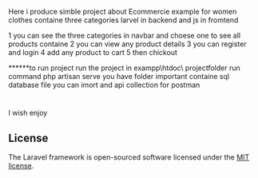 Here i produce simble project about Ecommercie example for women clothes containe three categories larvel in backend and js in fromtend


1 you can see the three categories in navbar and choese one to see all products containe 
2 you can view any product details 
3 you can register and login
4 add any product to cart
5 then chickout

******to run project 
run the project in exampp\htdoc\ projectfolder
run command php artisan serve
you have folder important containe sql database file you can imort
and api collection for postman
 #
 I wish enjoy

## License
The Laravel framework is open-sourced software licensed under the [MIT license](https://opensource.org/licenses/MIT).
